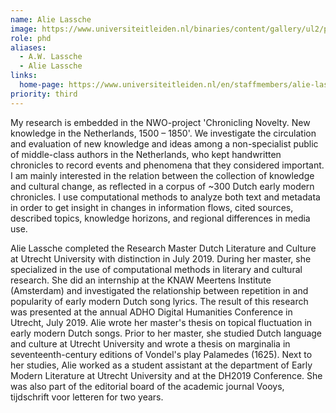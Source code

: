 ```yaml
---
name: Alie Lassche
image: https://www.universiteitleiden.nl/binaries/content/gallery/ul2/portraits/humanities/a/2023/a.-alie-lassche-2023.jpg/a.-alie-lassche-2023.jpg/d200x250
role: phd
aliases:
  - A.W. Lassche
  - Alie Lassche
links:
  home-page: https://www.universiteitleiden.nl/en/staffmembers/alie-lassche#tab-2
priority: third
---
```


My research is embedded in the NWO-project 'Chronicling Novelty. New knowledge in the Netherlands, 1500 – 1850'. We investigate the circulation and evaluation of new knowledge and ideas among a non-specialist public of middle-class authors in the Netherlands, who kept handwritten chronicles to record events and phenomena that they considered important. I am mainly interested in the relation between the collection of knowledge and cultural change, as reflected in a corpus of ~300 Dutch early modern chronicles. I use computational methods to analyze both text and metadata in order to get insight in changes in information flows, cited sources, described topics, knowledge horizons, and regional differences in media use.

Alie Lassche completed the Research Master Dutch Literature and Culture at Utrecht University with distinction in July 2019. During her master, she specialized in the use of computational methods in literary and cultural research. She did an internship at the KNAW Meertens Institute (Amsterdam) and investigated the relationship between repetition in and popularity of early modern Dutch song lyrics. The result of this research was presented at the annual ADHO Digital Humanities Conference in Utrecht, July 2019. Alie wrote her master's thesis on topical fluctuation in early modern Dutch songs. Prior to her master, she studied Dutch language and culture at Utrecht University and wrote a thesis on marginalia in seventeenth-century editions of Vondel's play Palamedes (1625). Next to her studies, Alie worked as a student assistant at the department of Early Modern Literature at Utrecht University and at the DH2019 Conference. She was also part of the editorial board of the academic journal Vooys, tijdschrift voor letteren for two years.